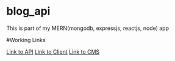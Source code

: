 # blog_api

This is part of my MERN(mongodb, expressjs, reactjs, node) app

#Working Links

[Link to API](https://agile-mesa-41864.herokuapp.com/)
[Link to Client](https://blog-client-brandhawa.netlify.app/)
[Link to CMS](https://blog-cms-brandhawa.netlify.app/)
